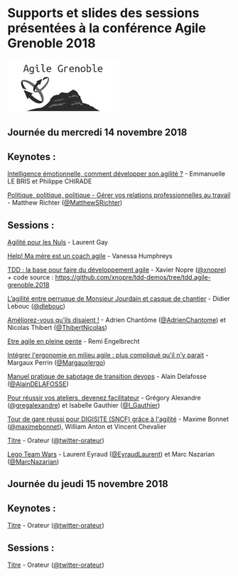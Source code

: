 # Supports et slides des sessions présentées à la conférence Agile Grenoble 2018
![Logo Agile Grenoble](./assets/agile-grenoble-logo.jpg)


## Journée du mercredi 14 novembre 2018

## Keynotes :

[Intelligence émotionnelle, comment développer son agilité ?](./assets/slides/agilite_emotionnelle_ca_existe_CODEVAC.pdf) - Emmanuelle LE BRIS et Philippe CHIRADE

[Politique, politique, politique - Gérer vos relations professionnelles au travail](./assets/slides/12_Secrets_for_Navigating_Politics.pdf) - Matthew Richter ([@MatthewSRichter](https://twitter.com/MatthewSRichter))


## Sessions :

[Agilité pour les Nuls](./assets/slides/agilitepourlesnuls-2018.pdf) - Laurent Gay

[Help! Ma mère est un coach agile](./assets/slides/HELP_Ma_mere_est_un_coach_agile.pdf) - Vanessa Humphreys

[TDD : la base pour faire du développement agile](./assets/slides/TDD_Agile_Grenoble_2018.pdf) - Xavier Nopre ([@xnopre](https://twitter.com/@xnopre)) + code source : https://github.com/xnopre/tdd-demos/tree/tdd.agile-grenoble.2018

[L’agilité entre perruque de Monsieur Jourdain et casque de chantier](./assets/slides/2018-Agile-Grenoble-Monsieur-Jourdain-V4.pdf) - Didier Lebouc ([@dlebouc](https://twitter.com/dlebouc)) 

[Améliorez-vous qu’ils disaient !](./assets/slides/Ameliorez-vous-qu-ils-disaient.pdf) - Adrien Chantôme ([@AdrienChantome](https://twitter.com/AdrienChantome)) et Nicolas Thibert ([@ThibertNicolas](https://twitter.com/@ThibertNicolas))

[Etre agile en pleine pente](./assets/slides/agile-en-pleine-pentes.ppt) - Remi Engelbrecht

[Intégrer l'ergonomie en milieu agile : plus compliqué qu'il n'y parait](./assets/slides/UX_en_milieu_agile_MargauxPerrin_AgileGrenoble.pdf) - Margaux Perrin ([@Margauxlergo](https://twitter.com/@Margauxlergo)) 

[Manuel pratique de sabotage de transition devops](./assets/slides/Sabootaaage_2018_v3.pdf) - Alain Delafosse ([@AlainDELAFOSSE](https://twitter.com/@AlainDELAFOSSE))
 
[Pour réussir vos ateliers, devenez facilitateur](./assets/slides/Pour_reussir_vos_ateliers_devenez_facilitateur.pdf) - Grégory Alexandre ([@gregalexandre](https://twitter.com/@gregalexandre)) et Isabelle Gauthier ([@I_Gauthier](https://twitter.com/@I_Gauthier))

[Tour de gare réussi pour DIGISITE (SNCF) grâce à l'agilité](./assets/slides/Conférence_Agilite_DGIF_G_C.pptx) - Maxime Bonnet ([@maximebonnet](https://twitter.com/@maximebonnet)), William Anton et Vincent Chevalier

[Titre](http://url-des-slides) - Orateur ([@twitter-orateur](https://twitter.com/@twitter-orateur)) 




[Lego Team Wars](./assets/slides/lego-team-wars/) - Laurent Eyraud ([@EyraudLaurent](https://twitter.com/@EyraudLaurent)) et Marc Nazarian ([@MarcNazarian](https://twitter.com/@MarcNazarian)) 


## Journée du jeudi 15 novembre 2018

## Keynotes :

[Titre](http://url-des-slides) - Orateur ([@twitter-orateur](https://twitter.com/@twitter-orateur)) 

## Sessions :

[Titre](http://url-des-slides) - Orateur  ([@twitter-orateur](https://twitter.com/@twitter-orateur)) 


